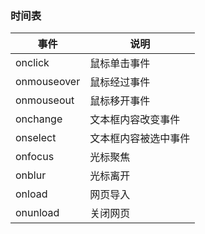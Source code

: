 ### 时间表

事件|说明
------|------
onclick|鼠标单击事件
onmouseover|鼠标经过事件
onmouseout|鼠标移开事件
onchange|文本框内容改变事件
onselect|文本框内容被选中事件
onfocus|光标聚焦
onblur|光标离开
onload|网页导入
onunload|关闭网页

